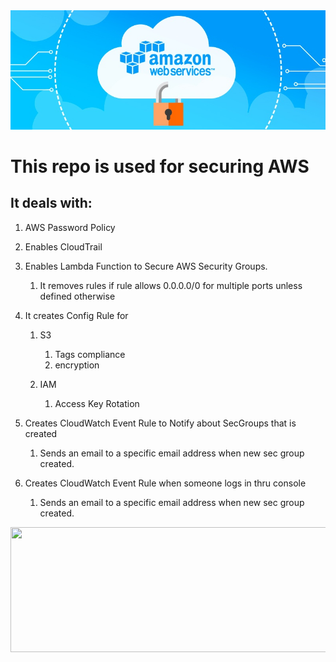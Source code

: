 <img src="./images/secure.jpg" width="1200" />

# This repo is used for securing AWS
## It deals with:
1. AWS Password Policy
2. Enables CloudTrail
3. Enables Lambda Function to Secure AWS Security Groups.
   1. It removes rules if rule allows 0.0.0.0/0 for multiple ports unless defined otherwise

4. It creates Config Rule for 
   1. S3
      1. Tags compliance
      2. encryption

    2. IAM
       1.  Access Key Rotation


5. Creates CloudWatch Event Rule to Notify about SecGroups that is created
   1. Sends an email to a specific email address when new sec group created. 


6. Creates CloudWatch Event Rule when someone logs in thru console
   1. Sends an email to a specific email address when new sec group created. 



<a href="https://asciinema.org/a/dtXcoxgpPhXSRW60s7cluMRro?autoplay=1"><img src="https://asciinema.org/a/dtXcoxgpPhXSRW60s7cluMRro.png" width="1200" height="200"/></a>
